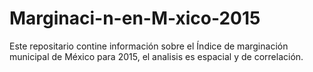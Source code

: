# Marginaci-n-en-M-xico-2015
Este repositario contine información sobre el Índice de marginación municipal de México para 2015, el analisis es espacial y de correlación.
